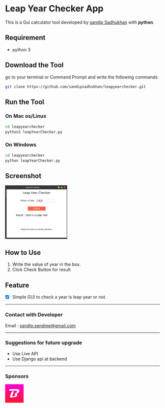 # Leap Year Checker App
This is a Gui calculator tool developed by [sandip Sadhukhan](https://yourwebsite.github.io/) with **python**.

## Requirement
* python 3
## Download the Tool
go to your terminal or Command Prompt and write the following commands
```bash
git clone https://github.com/sandipsadhukhan/leapyearchecker.git
```
## Run the Tool
### On Mac os/Linux
```bash
cd leapyearchecker
python3 leapYearChecker.py
```
### On Windows
```bash
cd leapyearchecker
python leapYearChecker.py
```
## Screenshot
<img src = "leapyearornot.png" alt="Screenshot" width = "40%">

## How to Use
1. Write the value of year in the box.
2. Click Check Button for result

## Feature
* [x] Simple GUI to check a year is leap year or not.

---
### Contact with Developer
Email : sandip.sendme@gmail.com

---
### Suggestions for future upgrade
- Use Live API
- Use Django api at backend
---
### Sponsors
<a href="https://www.youtube.com/channel/UCrgmUws8p-fPcIFZJsdenaQ"><img src = "bongtuts.jpg" alt="Bongtuts" width = "60px"></a>
